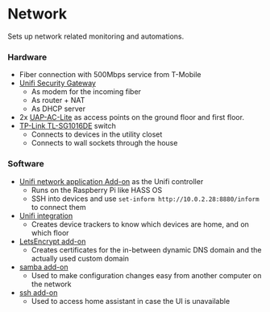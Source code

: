 # Network

Sets up network related monitoring and automations.

### Hardware
- Fiber connection with 500Mbps service from T-Mobile
- [Unifi Security Gateway](https://store.ui.com/products/unifi-security-gateway)
    - As modem for the incoming fiber
    - As router + NAT
    - As DHCP server
- 2x [UAP-AC-Lite](https://store.ui.com/products/unifi-ac-lite) as access points on the ground floor and first floor.
- [TP-Link TL-SG1016DE](https://www.tp-link.com/nl/business-networking/easy-smart-switch/tl-sg1016de/) switch
    - Connects to devices in the utility closet
    - Connects to wall sockets through the house

### Software
- [Unifi network application Add-on](https://github.com/hassio-addons/addon-unifi) as the Unifi controller
    - Runs on the Raspberry Pi like HASS OS
    - SSH into devices and use `set-inform http://10.0.2.28:8880/inform` to connect them
- [Unifi integration](https://www.home-assistant.io/integrations/unifi/)
    - Creates device trackers to know which devices are home, and on which floor 
- [LetsEncrypt add-on](https://github.com/home-assistant/addons/tree/master/letsencrypt)
  - Creates certificates for the in-between dynamic DNS domain and the actually used custom domain
- [samba add-on](https://github.com/home-assistant/addons/tree/master/samba)
  - Used to make configuration changes easy from another computer on the network
- [ssh add-on](https://github.com/home-assistant/addons/tree/master/ssh)
  - Used to access home assistant in case the UI is unavailable